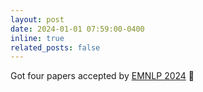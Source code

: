 ```yaml
---
layout: post
date: 2024-01-01 07:59:00-0400
inline: true
related_posts: false
---
```


Got four papers accepted by [EMNLP 2024](https://2024.emnlp.org/) :tada:
